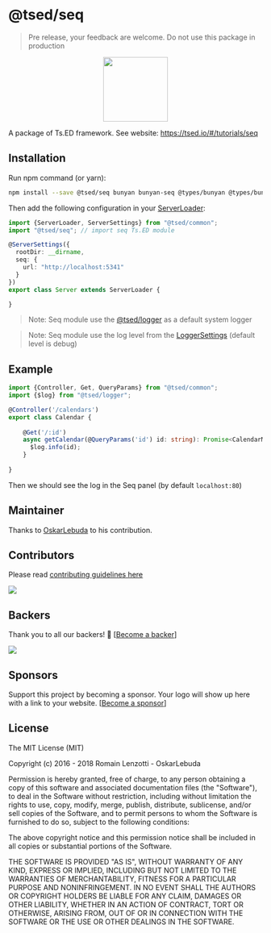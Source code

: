 # @tsed/seq

> Pre release, your feedback are welcome. Do not use this package in production

<div align="center">
<a href="http://www.passportjs.org/">
<img src="https://blog.datalust.co/content/images/2018/09/Seq-380px-1.png" height="128">
</a>
</div>

A package of Ts.ED framework. See website: https://tsed.io/#/tutorials/seq

## Installation

Run npm command (or yarn):
```bash
npm install --save @tsed/seq bunyan bunyan-seq @types/bunyan @types/bunyan-seq
```

Then add the following configuration in your [ServerLoader](https://tsed.io/api/common/server/components/ServerLoader.md):

```typescript
import {ServerLoader, ServerSettings} from "@tsed/common";
import "@tsed/seq"; // import seq Ts.ED module

@ServerSettings({
  rootDir: __dirname,
  seq: {
    url: "http://localhost:5341"
  }
})
export class Server extends ServerLoader {

}
```
> Note: Seq module use the [@tsed/logger](https://logger.tsed.io) as a default system logger

> Note: Seq module use the log level from the [LoggerSettings](https://tsed.io/api/common/config/interfaces/ILoggerSettings.md) (default level is debug)

## Example

```typescript
import {Controller, Get, QueryParams} from "@tsed/common";
import {$log} from "@tsed/logger";

@Controller('/calendars')
export class Calendar {
    
    @Get('/:id')
    async getCalendar(@QueryParams('id') id: string): Promise<CalendarModel> {
      $log.info(id);
    }
   
}
```

Then we should see the log in the Seq panel (by default `localhost:80`)

## Maintainer

Thanks to [OskarLebuda](https://github.com/OskarLebuda) to his contribution.

## Contributors
Please read [contributing guidelines here](https://tsed.io/CONTRIBUTING.html)

<a href="https://github.com/TypedProject/ts-express-decorators/graphs/contributors"><img src="https://opencollective.com/tsed/contributors.svg?width=890" /></a>

## Backers

Thank you to all our backers! 🙏 [[Become a backer](https://opencollective.com/tsed#backer)]

<a href="https://opencollective.com/tsed#backers" target="_blank"><img src="https://opencollective.com/tsed/backers.svg?width=890"></a>


## Sponsors

Support this project by becoming a sponsor. Your logo will show up here with a link to your website. [[Become a sponsor](https://opencollective.com/tsed#sponsor)]

## License

The MIT License (MIT)

Copyright (c) 2016 - 2018 Romain Lenzotti - OskarLebuda

Permission is hereby granted, free of charge, to any person obtaining a copy of this software and associated documentation files (the "Software"), to deal in the Software without restriction, including without limitation the rights to use, copy, modify, merge, publish, distribute, sublicense, and/or sell copies of the Software, and to permit persons to whom the Software is furnished to do so, subject to the following conditions:

The above copyright notice and this permission notice shall be included in all copies or substantial portions of the Software.

THE SOFTWARE IS PROVIDED "AS IS", WITHOUT WARRANTY OF ANY KIND, EXPRESS OR IMPLIED, INCLUDING BUT NOT LIMITED TO THE WARRANTIES OF MERCHANTABILITY, FITNESS FOR A PARTICULAR PURPOSE AND NONINFRINGEMENT. IN NO EVENT SHALL THE AUTHORS OR COPYRIGHT HOLDERS BE LIABLE FOR ANY CLAIM, DAMAGES OR OTHER LIABILITY, WHETHER IN AN ACTION OF CONTRACT, TORT OR OTHERWISE, ARISING FROM, OUT OF OR IN CONNECTION WITH THE SOFTWARE OR THE USE OR OTHER DEALINGS IN THE SOFTWARE.
